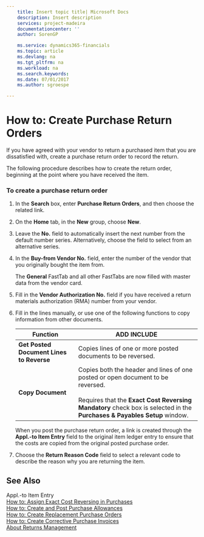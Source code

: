 ```yaml
---
    title: Insert topic title| Microsoft Docs
    description: Insert description
    services: project-madeira
    documentationcenter: ''
    author: SorenGP

    ms.service: dynamics365-financials
    ms.topic: article
    ms.devlang: na
    ms.tgt_pltfrm: na
    ms.workload: na
    ms.search.keywords:
    ms.date: 07/01/2017
    ms.author: sgroespe

---
```

# How to: Create Purchase Return Orders
If you have agreed with your vendor to return a purchased item that you are dissatisfied with, create a purchase return order to record the return.  
  
 The following procedure describes how to create the return order, beginning at the point where you have received the item.  
  
### To create a purchase return order  
  
1.  In the **Search** box, enter **Purchase Return Orders**, and then choose the related link.  
  
2.  On the **Home** tab, in the **New** group, choose **New**.  
  
3.  Leave the **No.** field to automatically insert the next number from the default number series. Alternatively, choose the field to select from an alternative series.  
  
4.  In the **Buy-from Vendor No.** field, enter the number of the vendor that you originally bought the item from.  
  
     The **General** FastTab and all other FastTabs are now filled with master data from the vendor card.  
  
5.  Fill in the **Vendor Authorization No.** field if you have received a return materials authorization (RMA) number from your vendor.  
  
6.  Fill in the lines manually, or use one of the following functions to copy information from other documents.  
  
    |**Function**|ADD INCLUDE<!--[!INCLUDE[bp_tabledescription](../../includes/bp_tabledescription_md.md)]-->|  
    |------------------|---------------------------------------|  
    |**Get Posted Document Lines to Reverse**|Copies lines of one or more posted documents to be reversed.|  
    |**Copy Document**|Copies both the header and lines of one posted or open document to be reversed.<br /><br /> Requires that the **Exact Cost Reversing Mandatory** check box is selected in the **Purchases & Payables Setup** window.|  
  
     When you post the purchase return order, a link is created through the **Appl.-to Item Entry** field to the original item ledger entry to ensure that the costs are copied from the original posted purchase order.  
  
7.  Choose the **Return Reason Code** field to select a relevant code to describe the reason why you are returning the item.  
  
## See Also  
 Appl.-to Item Entry   
 [How to: Assign Exact Cost Reversing in Purchases](../how-to-assign-exact-cost-reversing-in-purchases.md)   
 [How to: Create and Post Purchase Allowances](../how-to-create-and-post-purchase-allowances.md)   
 [How to: Create Replacement Purchase Orders](../how-to-create-replacement-purchase-orders.md)   
 [How to: Create Corrective Purchase Invoices](../how-to-create-corrective-purchase-invoices.md)   
 [About Returns Management](../about-returns-management.md)